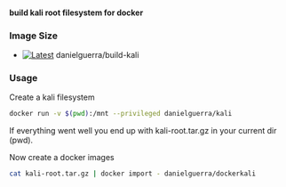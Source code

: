 #### build kali root filesystem for docker

### Image Size

* [![Latest](https://badge.imagelayers.io/danielguerra/build-kali.svg)](https://imagelayers.io/?images=danielguerra/build-kali:latest 'latest') danielguerra/build-kali

### Usage

Create a kali filesystem
```bash
docker run -v $(pwd):/mnt --privileged danielguerra/kali
```

If everything went well you end up with kali-root.tar.gz in your current dir (pwd).

Now create a docker images
```bash
cat kali-root.tar.gz | docker import - danielguerra/dockerkali
```
